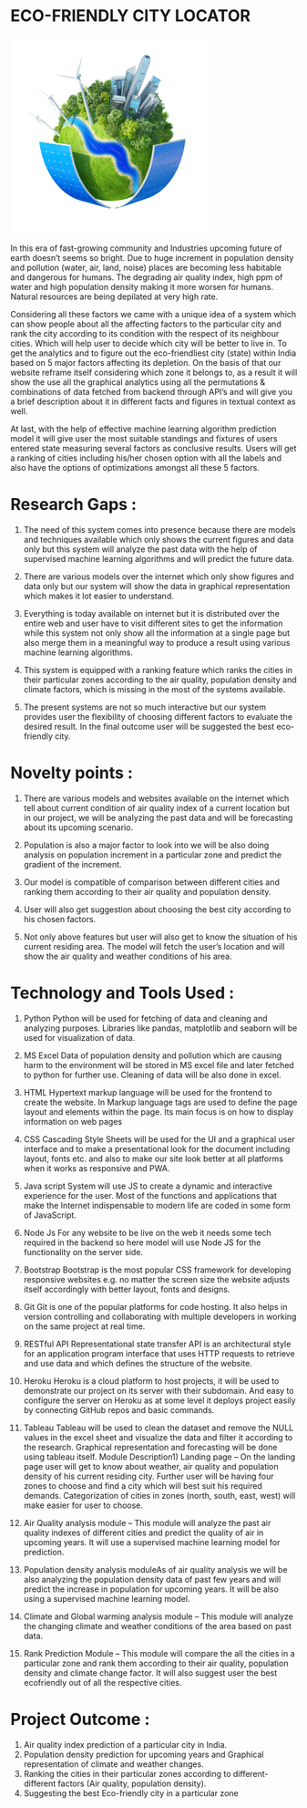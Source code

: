 # ECO-FRIENDLY CITY LOCATOR
![image](iStock_000021421231XSmall.jpg)

In this era of fast-growing community and Industries upcoming future of earth doesn’t seems so bright. Due
to huge increment in population density and pollution (water, air, land, noise) places are becoming less
habitable and dangerous for humans. The degrading air quality index, high ppm of water and high population
density making it more worsen for humans. Natural resources are being depilated at very high rate.

Considering all these factors we came with a unique idea of a system which can show people about all the
affecting factors to the particular city and rank the city according to its condition with the respect of its
neighbour cities. Which will help user to decide which city will be better to live in.
To get the analytics and to figure out the eco-friendliest city (state) within India based on 5 major factors
affecting its depletion. On the basis of that our website reframe itself considering which zone it belongs to, as
a result it will show the use all the graphical analytics using all the permutations & combinations of data
fetched from backend through API’s and will give you a brief description about it in different facts and figures
in textual context as well.

At last, with the help of effective machine learning algorithm prediction model it will give user the most
suitable standings and fixtures of users entered state measuring several factors as conclusive results. Users
will get a ranking of cities including his/her chosen option with all the labels and also have the options of
optimizations amongst all these 5 factors.

# Research Gaps :

1) The need of this system comes into presence because there are models and techniques available which
only shows the current figures and data only but this system will analyze the past data with the help of
supervised machine learning algorithms and will predict the future data.

2) There are various models over the internet which only show figures and data only but our system will
show the data in graphical representation which makes it lot easier to understand.

3) Everything is today available on internet but it is distributed over the entire web and user have to
visit different sites to get the information while this system not only show all the information at a
single page but also merge them in a meaningful way to produce a result using various machine
learning algorithms.

4) This system is equipped with a ranking feature which ranks the cities in their particular zones
according to the air quality, population density and climate factors, which is missing in the most of
the systems available.

5) The present systems are not so much interactive but our system provides user the flexibility of
choosing different factors to evaluate the desired result. In the final outcome user will be suggested
the best eco-friendly city.

# Novelty points :
1) There are various models and websites available on the internet which tell about current condition of
air quality index of a current location but in our project, we will be analyzing the past data and will
be forecasting about its upcoming scenario.

2) Population is also a major factor to look into we will be also doing analysis on population increment
in a particular zone and predict the gradient of the increment.

3) Our model is compatible of comparison between different cities and ranking them according to their
air quality and population density.

4) User will also get suggestion about choosing the best city according to his chosen factors.
5) Not only above features but user will also get to know the situation of his current residing area. The
model will fetch the user’s location and will show the air quality and weather conditions of his area.

# Technology and Tools Used :

1) Python
Python will be used for fetching of data and cleaning and analyzing purposes. Libraries like pandas,
matplotlib and seaborn will be used for visualization of data.

2) MS Excel
Data of population density and pollution which are causing harm to the environment will be stored
in MS excel file and later fetched to python for further use. Cleaning of data will be also done in
excel.

3) HTML
Hypertext markup language will be used for the frontend to create the website. In Markup language
tags are used to define the page layout and elements within the page. Its main focus is on how to
display information on web pages

4) CSS
Cascading Style Sheets will be used for the UI and a graphical user interface and to make a
presentational look for the document including layout, fonts etc. and also to make our site look better
at all platforms when it works as responsive and PWA.

5) Java script
System will use JS to create a dynamic and interactive experience for the user. Most of the functions
and applications that make the Internet indispensable to modern life are coded in some form of
JavaScript.

6) Node Js
For any website to be live on the web it needs some tech required in the backend so here model will
use Node JS for the functionality on the server side.

7) Bootstrap
Bootstrap is the most popular CSS framework for developing responsive websites e.g. no matter the
screen size the website adjusts itself accordingly with better layout, fonts and designs.

8) Git
Git is one of the popular platforms for code hosting. It also helps in version controlling and
collaborating with multiple developers in working on the same project at real time.

9) RESTful API
Representational state transfer API is an architectural style for an application program interface that
uses HTTP requests to retrieve and use data and which defines the structure of the website.

10) Heroku
Heroku is a cloud platform to host projects, it will be used to demonstrate our project on its server
with their subdomain. And easy to configure the server on Heroku as at some level it deploys
project easily by connecting GitHub repos and basic commands.

11) Tableau
Tableau will be used to clean the dataset and remove the NULL values in the excel sheet and
visualize the data and filter it according to the research. Graphical representation and forecasting
will be done using tableau itself.
Module Description1) Landing page –
On the landing page user will get to know about weather, air quality and population density of his
current residing city. Further user will be having four zones to choose and find a city which will
best suit his required demands. Categorization of cities in zones (north, south, east, west) will
make easier for user to choose.

2) Air Quality analysis module –
This module will analyze the past air quality indexes of different cities and predict the quality of
air in upcoming years. It will use a supervised machine learning model for prediction.

3) Population density analysis moduleAs of air quality analysis we will be also analyzing the population density data of past few years
and will predict the increase in population for upcoming years. It will be also using a supervised
machine learning model.

4) Climate and Global warming analysis module –
This module will analyze the changing climate and weather conditions of the area based on past
data.

5) Rank Prediction Module –
This module will compare the all the cities in a particular zone and rank them according to their
air quality, population density and climate change factor. It will also suggest user the best ecofriendly out of all the respective cities.


# Project Outcome :

1) Air quality index prediction of a particular city in India.
2) Population density prediction for upcoming years and Graphical representation of climate and
weather changes.
3) Ranking the cities in their particular zones according to different-different factors (Air quality,
population density).
4) Suggesting the best Eco-friendly city in a particular zone
